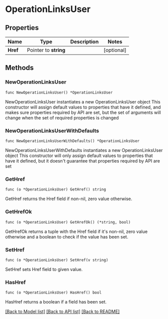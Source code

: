 # OperationLinksUser

## Properties

Name | Type | Description | Notes
------------ | ------------- | ------------- | -------------
**Href** | Pointer to **string** |  | [optional] 

## Methods

### NewOperationLinksUser

`func NewOperationLinksUser() *OperationLinksUser`

NewOperationLinksUser instantiates a new OperationLinksUser object
This constructor will assign default values to properties that have it defined,
and makes sure properties required by API are set, but the set of arguments
will change when the set of required properties is changed

### NewOperationLinksUserWithDefaults

`func NewOperationLinksUserWithDefaults() *OperationLinksUser`

NewOperationLinksUserWithDefaults instantiates a new OperationLinksUser object
This constructor will only assign default values to properties that have it defined,
but it doesn't guarantee that properties required by API are set

### GetHref

`func (o *OperationLinksUser) GetHref() string`

GetHref returns the Href field if non-nil, zero value otherwise.

### GetHrefOk

`func (o *OperationLinksUser) GetHrefOk() (*string, bool)`

GetHrefOk returns a tuple with the Href field if it's non-nil, zero value otherwise
and a boolean to check if the value has been set.

### SetHref

`func (o *OperationLinksUser) SetHref(v string)`

SetHref sets Href field to given value.

### HasHref

`func (o *OperationLinksUser) HasHref() bool`

HasHref returns a boolean if a field has been set.


[[Back to Model list]](../README.md#documentation-for-models) [[Back to API list]](../README.md#documentation-for-api-endpoints) [[Back to README]](../README.md)


